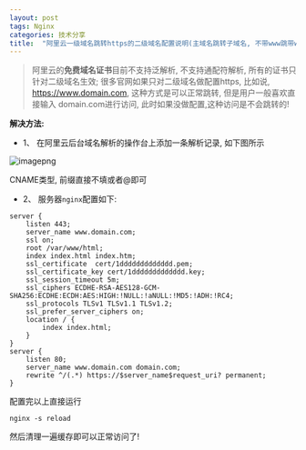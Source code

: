 ```yaml
---
layout: post
tags: Nginx
categories: 技术分享
title:  "阿里云一级域名跳转https的二级域名配置说明(主域名跳转子域名, 不带www跳带www)"
---
```


> 阿里云的**免费域名证书**目前不支持泛解析, 不支持通配符解析, 所有的证书只针对二级域名生效;
很多官网如果只对二级域名做配置https, 比如说, https://www.domain.com,  这种方式是可以正常跳转, 但是用户一般喜欢直接输入
domain.com进行访问, 此时如果没做配置,这种访问是不会跳转的!

**解决方法:**

- 1、 在阿里云后台域名解析的操作台上添加一条解析记录, 如下图所示

![imagepng](https://pic.v2ss.cn/qiniuyun/a3ffa321438e4ebc8a5631f7b46dc5fa_image.png) 

CNAME类型, 前缀直接不填或者@即可

- 2、 服务器`nginx`配置如下:

```
server {
    listen 443;
    server_name www.domain.com;
    ssl on;
    root /var/www/html;
    index index.html index.htm;
    ssl_certificate  cert/1ddddddddddddd.pem;
    ssl_certificate_key cert/1ddddddddddddd.key;
    ssl_session_timeout 5m;
    ssl_ciphers ECDHE-RSA-AES128-GCM-SHA256:ECDHE:ECDH:AES:HIGH:!NULL:!aNULL:!MD5:!ADH:!RC4;
    ssl_protocols TLSv1 TLSv1.1 TLSv1.2;
    ssl_prefer_server_ciphers on;
    location / {
    	index index.html;
    }
}
server {
    listen 80;
    server_name www.domain.com domain.com;
    rewrite ^/(.*) https://$server_name$request_uri? permanent;
}

```

配置完以上直接运行

```
nginx -s reload
```

然后清理一遍缓存即可以正常访问了!



